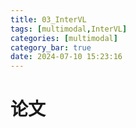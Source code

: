 ```yaml
---
title: 03_InterVL
tags: [multimodal,InterVL]
categories: [multimodal]
category_bar: true
date: 2024-07-10 15:23:16
---
```


# 论文

